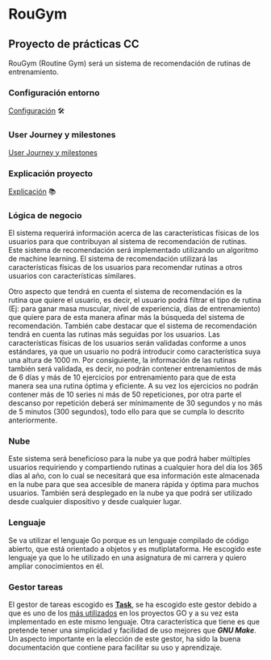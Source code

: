 # RouGym
## Proyecto de prácticas CC
RouGym (Routine Gym) será un sistema de recomendación de rutinas de entrenamiento. 

### Configuración entorno
[Configuración](https://github.com/carlostorralba/padelSort/blob/main/doc/config/entorno.md) :hammer_and_wrench:	


### User Journey y milestones
[User Journey y milestones](https://github.com/carlostorralba/RouGym/blob/main/doc/UserJourney_Milestones.md)

### Explicación proyecto
[Explicación](https://github.com/carlostorralba/RouGym/blob/main/doc/Explicacion_Proyecto.md) :books:

### Lógica de negocio

El sistema requerirá información acerca de las características físicas de los usuarios para que contribuyan al sistema de recomendación de rutinas. Este sistema de recomendación será implementado utilizando un algoritmo de machine learning. El sistema de recomendación utilizará las características físicas de los usuarios para recomendar rutinas a otros usuarios con características similares.

Otro aspecto que tendrá en cuenta el sistema de recomendación es la rutina que quiere el usuario, es decir, el usuario podrá filtrar el tipo de rutina (Ej: para ganar masa muscular, nivel de experiencia, días de entrenamiento) que quiere para de esta manera afinar más la búsqueda del sistema de recomendación. También cabe destacar que el sistema de recomendación tendrá en cuenta las rutinas más seguidas por los usuarios.
Las características físicas de los usuarios serán validadas conforme a unos estándares, ya que un usuario no podrá introducir como característica suya una altura de 1000 m. Por consiguiente, la información de las rutinas también será validada, es decir, no podrán contener entrenamientos de más de 6 días y más de 10 ejercicios por entrenamiento para que de esta manera sea una rutina óptima y eficiente. A su vez los ejercicios no podrán contener más de 10 series ni más de 50 repeticiones, por otra parte el descanso por repetición deberá ser mínimamente de 30 segundos y no más de 5 minutos (300 segundos), todo ello para que se cumpla lo descrito anteriormente.


### Nube
Este sistema será beneficioso para la nube ya que podrá haber múltiples usuarios requiriendo y compartiendo rutinas a cualquier hora del día los 365 días al año, con lo cual se necesitará que esa información este almacenada en la nube para que sea accesible de manera rápida y óptima para muchos usuarios. También será desplegado en la nube ya que podrá ser utilizado desde cualquier dispositivo y desde cualquier lugar.


### Lenguaje
Se va utilizar el lenguaje Go porque es un lenguaje compilado de código abierto, que está orientado a objetos y es mutiplataforma. He escogido este lenguaje ya que lo he utilizado en una asignatura de mi carrera y quiero ampliar conocimientos en él.

### Gestor tareas 
El gestor de tareas escogido es [**Task**](https://taskfile.dev/#/), se ha escogido este gestor debido a que es uno de los [más utilizados](https://awesomeopensource.com/projects/task-runner) en los proyectos GO y a su vez esta implementado en este mismo lenguaje. Otra característica que tiene es que pretende tener una simplicidad y facilidad de uso mejores que ***GNU Make***. Un aspecto importante en la elección de este gestor,  ha sido la buena documentación que contiene para facilitar su uso y aprendizaje.



